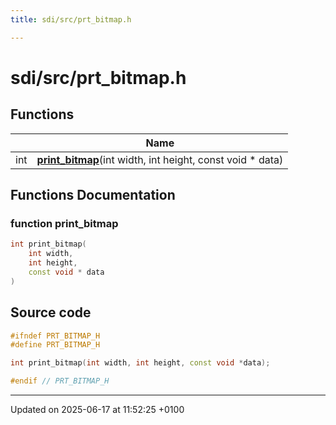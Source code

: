 ```yaml
---
title: sdi/src/prt_bitmap.h

---
```


# sdi/src/prt_bitmap.h



## Functions

|                | Name           |
| -------------- | -------------- |
| int | **[print_bitmap](prt__bitmap_8h.md#function-print-bitmap)**(int width, int height, const void * data) |


## Functions Documentation

### function print_bitmap

```cpp
int print_bitmap(
    int width,
    int height,
    const void * data
)
```




## Source code

```cpp
#ifndef PRT_BITMAP_H
#define PRT_BITMAP_H

int print_bitmap(int width, int height, const void *data);

#endif // PRT_BITMAP_H
```


-------------------------------

Updated on 2025-06-17 at 11:52:25 +0100
